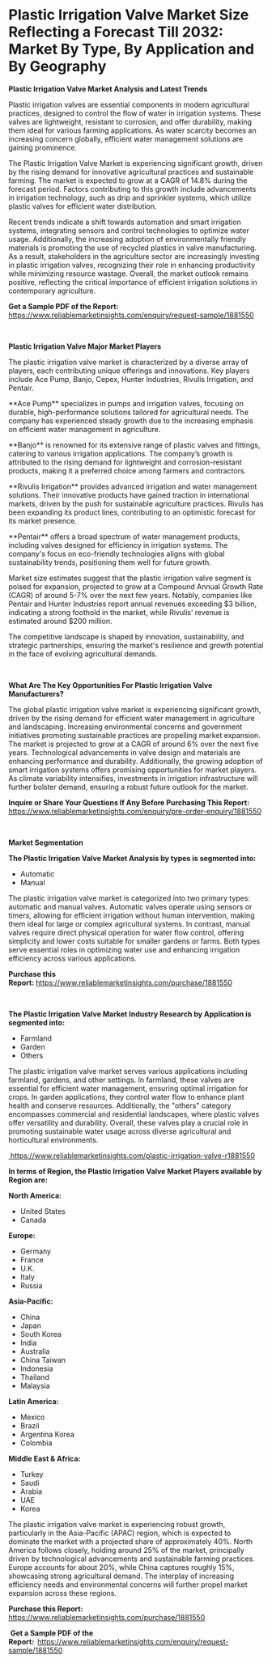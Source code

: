 <p><h1>Plastic Irrigation Valve Market Size Reflecting a Forecast Till 2032: Market By Type, By Application and By Geography</h1></p><p><strong>Plastic Irrigation Valve Market Analysis and Latest Trends</strong></p>
<p><p>Plastic irrigation valves are essential components in modern agricultural practices, designed to control the flow of water in irrigation systems. These valves are lightweight, resistant to corrosion, and offer durability, making them ideal for various farming applications. As water scarcity becomes an increasing concern globally, efficient water management solutions are gaining prominence.</p><p>The Plastic Irrigation Valve Market is experiencing significant growth, driven by the rising demand for innovative agricultural practices and sustainable farming. The market is expected to grow at a CAGR of 14.8% during the forecast period. Factors contributing to this growth include advancements in irrigation technology, such as drip and sprinkler systems, which utilize plastic valves for efficient water distribution.</p><p>Recent trends indicate a shift towards automation and smart irrigation systems, integrating sensors and control technologies to optimize water usage. Additionally, the increasing adoption of environmentally friendly materials is promoting the use of recycled plastics in valve manufacturing. As a result, stakeholders in the agriculture sector are increasingly investing in plastic irrigation valves, recognizing their role in enhancing productivity while minimizing resource wastage. Overall, the market outlook remains positive, reflecting the critical importance of efficient irrigation solutions in contemporary agriculture.</p></p>
<p><strong>Get a Sample PDF of the Report:&nbsp;</strong> <a href="https://www.reliablemarketinsights.com/enquiry/request-sample/1881550?utm_campaign=2240&utm_medium=2&utm_source=Github&utm_content=ia&utm_term=12042025&utm_id=plastic-irrigation-valve">https://www.reliablemarketinsights.com/enquiry/request-sample/1881550</a></p>
<p>&nbsp;</p>
<p><strong>Plastic Irrigation Valve Major Market Players</strong></p>
<p><p>The plastic irrigation valve market is characterized by a diverse array of players, each contributing unique offerings and innovations. Key players include Ace Pump, Banjo, Cepex, Hunter Industries, Rivulis Irrigation, and Pentair.</p><p>**Ace Pump** specializes in pumps and irrigation valves, focusing on durable, high-performance solutions tailored for agricultural needs. The company has experienced steady growth due to the increasing emphasis on efficient water management in agriculture.</p><p>**Banjo** is renowned for its extensive range of plastic valves and fittings, catering to various irrigation applications. The company’s growth is attributed to the rising demand for lightweight and corrosion-resistant products, making it a preferred choice among farmers and contractors.</p><p>**Rivulis Irrigation** provides advanced irrigation and water management solutions. Their innovative products have gained traction in international markets, driven by the push for sustainable agriculture practices. Rivulis has been expanding its product lines, contributing to an optimistic forecast for its market presence.</p><p>**Pentair** offers a broad spectrum of water management products, including valves designed for efficiency in irrigation systems. The company's focus on eco-friendly technologies aligns with global sustainability trends, positioning them well for future growth.</p><p>Market size estimates suggest that the plastic irrigation valve segment is poised for expansion, projected to grow at a Compound Annual Growth Rate (CAGR) of around 5-7% over the next few years. Notably, companies like Pentair and Hunter Industries report annual revenues exceeding $3 billion, indicating a strong foothold in the market, while Rivulis’ revenue is estimated around $200 million.</p><p>The competitive landscape is shaped by innovation, sustainability, and strategic partnerships, ensuring the market's resilience and growth potential in the face of evolving agricultural demands.</p></p>
<p>&nbsp;</p>
<p><strong>What Are The Key Opportunities For Plastic Irrigation Valve Manufacturers?</strong></p>
<p><p>The global plastic irrigation valve market is experiencing significant growth, driven by the rising demand for efficient water management in agriculture and landscaping. Increasing environmental concerns and government initiatives promoting sustainable practices are propelling market expansion. The market is projected to grow at a CAGR of around 6% over the next five years. Technological advancements in valve design and materials are enhancing performance and durability. Additionally, the growing adoption of smart irrigation systems offers promising opportunities for market players. As climate variability intensifies, investments in irrigation infrastructure will further bolster demand, ensuring a robust future outlook for the market.</p></p>
<p><strong>Inquire or Share Your Questions If Any Before Purchasing This Report:</strong> <a href="https://www.reliablemarketinsights.com/enquiry/pre-order-enquiry/1881550?utm_campaign=2240&utm_medium=2&utm_source=Github&utm_content=ia&utm_term=12042025&utm_id=plastic-irrigation-valve">https://www.reliablemarketinsights.com/enquiry/pre-order-enquiry/1881550</a></p>
<p>&nbsp;</p>
<p><strong>Market Segmentation</strong></p>
<p><strong>The Plastic Irrigation Valve Market Analysis by types is segmented into:</strong></p>
<p><ul><li>Automatic</li><li>Manual</li></ul></p>
<p><p>The plastic irrigation valve market is categorized into two primary types: automatic and manual valves. Automatic valves operate using sensors or timers, allowing for efficient irrigation without human intervention, making them ideal for large or complex agricultural systems. In contrast, manual valves require direct physical operation for water flow control, offering simplicity and lower costs suitable for smaller gardens or farms. Both types serve essential roles in optimizing water use and enhancing irrigation efficiency across various applications.</p></p>
<p><strong>Purchase this Report:&nbsp;</strong><a href="https://www.reliablemarketinsights.com/purchase/1881550?utm_campaign=2240&utm_medium=2&utm_source=Github&utm_content=ia&utm_term=12042025&utm_id=plastic-irrigation-valve">https://www.reliablemarketinsights.com/purchase/1881550</a></p>
<p>&nbsp;</p>
<p><strong>The Plastic Irrigation Valve Market Industry Research by Application is segmented into:</strong></p>
<p><ul><li>Farmland</li><li>Garden</li><li>Others</li></ul></p>
<p><p>The plastic irrigation valve market serves various applications including farmland, gardens, and other settings. In farmland, these valves are essential for efficient water management, ensuring optimal irrigation for crops. In garden applications, they control water flow to enhance plant health and conserve resources. Additionally, the "others" category encompasses commercial and residential landscapes, where plastic valves offer versatility and durability. Overall, these valves play a crucial role in promoting sustainable water usage across diverse agricultural and horticultural environments.</p></p>
<p><a href="https://www.reliablemarketinsights.com/plastic-irrigation-valve-r1881550?utm_campaign=2240&utm_medium=2&utm_source=Github&utm_content=ia&utm_term=12042025&utm_id=plastic-irrigation-valve">&nbsp;https://www.reliablemarketinsights.com/plastic-irrigation-valve-r1881550</a></p>
<p><strong>In terms of Region, the Plastic Irrigation Valve Market Players available by Region are:</strong></p>
<p>
    <p> <strong> North America: </strong>
        <ul>
            <li>United States</li>
            <li>Canada</li>
        </ul>
        </p> 
    <p> <strong> Europe: </strong>
        <ul>
            <li>Germany</li>
            <li>France</li>
            <li>U.K.</li>
            <li>Italy</li>
            <li>Russia</li>
        </ul>
        </p> 
    <p> <strong> Asia-Pacific: </strong>
        <ul>
            <li>China</li>
            <li>Japan</li>
            <li>South Korea</li>
            <li>India</li>
            <li>Australia</li>
            <li>China Taiwan</li>
            <li>Indonesia</li>
            <li>Thailand</li>
            <li>Malaysia</li>
        </ul>
        </p> 
    <p> <strong> Latin America: </strong>
        <ul>
            <li>Mexico</li>
            <li>Brazil</li>
            <li>Argentina Korea</li>
            <li>Colombia</li>
        </ul>
        </p> 
    <p> <strong> Middle East & Africa: </strong>
        <ul>
            <li>Turkey</li>
            <li>Saudi</li>
            <li>Arabia</li>
            <li>UAE</li>
            <li>Korea</li>
        </ul>
    </p>
    </p>
<p><p>The plastic irrigation valve market is experiencing robust growth, particularly in the Asia-Pacific (APAC) region, which is expected to dominate the market with a projected share of approximately 40%. North America follows closely, holding around 25% of the market, principally driven by technological advancements and sustainable farming practices. Europe accounts for about 20%, while China captures roughly 15%, showcasing strong agricultural demand. The interplay of increasing efficiency needs and environmental concerns will further propel market expansion across these regions.</p></p>
<p><strong>Purchase this Report: </strong><a href="https://www.reliablemarketinsights.com/purchase/1881550?utm_campaign=2240&utm_medium=2&utm_source=Github&utm_content=ia&utm_term=12042025&utm_id=plastic-irrigation-valve">https://www.reliablemarketinsights.com/purchase/1881550</a></p>
<p>&nbsp;<strong>Get a Sample PDF of the Report:&nbsp;&nbsp;</strong><a href="https://www.reliablemarketinsights.com/enquiry/request-sample/1881550?utm_campaign=2240&utm_medium=2&utm_source=Github&utm_content=ia&utm_term=12042025&utm_id=plastic-irrigation-valve">https://www.reliablemarketinsights.com/enquiry/request-sample/1881550</a></p>
<p><strong></strong></p>
<p><p></p><p></p><p></p></p>